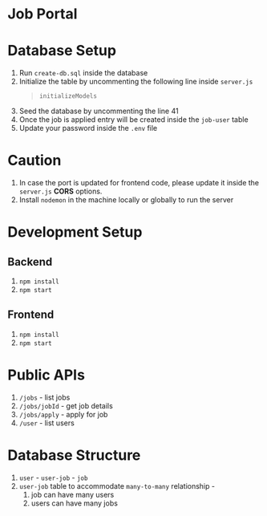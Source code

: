 # Job Portal

# Database Setup

1. Run `create-db.sql` inside the database
2. Initialize the table by uncommenting the following line inside `server.js`
    > `initializeModels`
3. Seed the database by uncommenting the line 41
4. Once the job is applied entry will be created inside the `job-user` table
5. Update your password inside the `.env` file

# Caution 
1. In case the port is updated for frontend code, please update it inside the `server.js` **CORS** options.
2. Install `nodemon` in the machine locally or globally to run the server

# Development Setup

## Backend
1. `npm install`
2. `npm start`

## Frontend
1. `npm install`
2. `npm start`

# Public APIs

1. `/jobs` - list jobs
2. `/jobs/jobId` - get job details
3. `/jobs/apply` - apply for job
4. `/user` -  list users

# Database Structure

1. `user` - `user-job` - `job`
2. `user-job` table to accommodate `many-to-many` relationship - 
    1. job can have many users
    2. users can have many jobs

